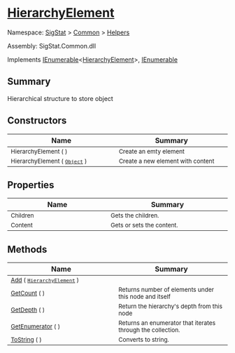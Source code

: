 # [HierarchyElement](./HierarchyElement.md)

Namespace: [SigStat]() > [Common](./../README.md) > [Helpers](./README.md)

Assembly: SigStat.Common.dll

Implements [IEnumerable](https://docs.microsoft.com/en-us/dotnet/api/System.Collections.Generic.IEnumerable-1)\<[HierarchyElement](./HierarchyElement.md)>, [IEnumerable](https://docs.microsoft.com/en-us/dotnet/api/System.Collections.IEnumerable)

## Summary
Hierarchical structure to store object

## Constructors

| Name<div><a href="#"><img width=400></a></div> | Summary<div><a href="#"><img width=475></a></div> | 
| --- | --- | 
| <sub>HierarchyElement (  )</sub>| <sub>Create an emty element</sub>| <br>
| <sub>HierarchyElement ( [`Object`](https://docs.microsoft.com/en-us/dotnet/api/System.Object) )</sub>| <sub>Create a new element with content</sub>| <br>


## Properties

| Name<div><a href="#"><img width=400></a></div> | Summary<div><a href="#"><img width=475></a></div> | 
| --- | --- | 
| <sub>Children</sub>| <sub>Gets the children.</sub>| <br>
| <sub>Content</sub>| <sub>Gets or sets the content.</sub>| <br>


## Methods

| Name<div><a href="#"><img width=400></a></div> | Summary<div><a href="#"><img width=475></a></div> | 
| --- | --- | 
| <sub>[Add](./Methods/HierarchyElement-100664121.md) ( [`HierarchyElement`](./HierarchyElement.md) )</sub>| <sub></sub>| <br>
| <sub>[GetCount](./Methods/HierarchyElement-100664123.md) (  )</sub>| <sub>Returns number of elements under this node and itself</sub>| <br>
| <sub>[GetDepth](./Methods/HierarchyElement-100664122.md) (  )</sub>| <sub>Return the hierarchy's depth from this node</sub>| <br>
| <sub>[GetEnumerator](./Methods/HierarchyElement-100664125.md) (  )</sub>| <sub>Returns an enumerator that iterates through the collection.</sub>| <br>
| <sub>[ToString](./Methods/HierarchyElement-100664124.md) (  )</sub>| <sub>Converts to string.</sub>| <br>


